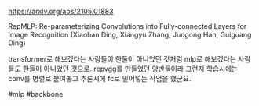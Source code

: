 https://arxiv.org/abs/2105.01883

RepMLP: Re-parameterizing Convolutions into Fully-connected Layers for Image Recognition (Xiaohan Ding, Xiangyu Zhang, Jungong Han, Guiguang Ding)

transformer로 해보겠다는 사람들이 한둘이 아니었던 것처럼 mlp로 해보겠다는 사람들도 한둘이 아니었던 것으로. repvgg를 만들었던 양반들이라 그런지 학습시에는 conv를 병렬로 붙여놓고 추론시에 fc로 밀어넣는 작업을 했군요.

#mlp #backbone